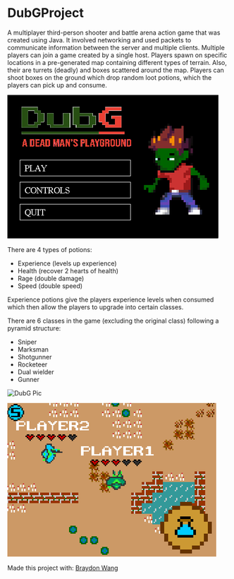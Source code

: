 # DubGProject
A multiplayer third-person shooter and battle arena action game that was created using Java. It involved networking and used packets to communicate information between the server and multiple clients. Multiple players can join a game created by a single host. Players spawn on specific locations in a pre-generated map containing different types of terrain. Also, their are turrets (deadly) and boxes scattered around the map. Players can shoot boxes on the ground which drop random loot potions, which the players can pick up and consume. 

![DubG Title](https://github.com/dylanwang0/DubGProject/blob/main/dubgtitle.png)

There are 4 types of potions: 
- Experience (levels up experience)
- Health (recover 2 hearts of health)
- Rage (double damage)
- Speed (double speed)

Experience potions give the players experience levels when consumed which then allow the players to upgrade into certain classes. 

There are 6 classes in the game (excluding the original class) following a pyramid structure: 
- Sniper
- Marksman
- Shotgunner
- Rocketeer
- Dual wielder
- Gunner

![DubG Pic](https://dylanwang0.github.io/DubGPic.png)

![DubG Fight](https://github.com/dylanwang0/DubGProject/blob/main/dubgfight.png)

Made this project with:
[Braydon Wang](https://github.com/braydonwang)

